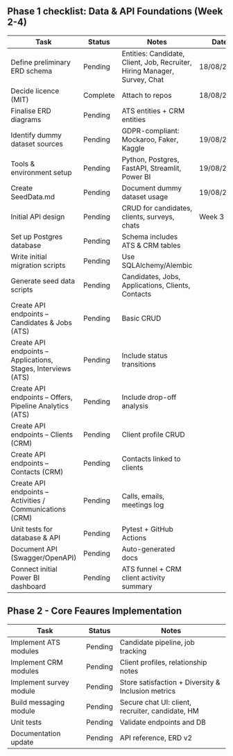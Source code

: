 ## Phase 1 checklist: Data & API Foundations (Week 2-4)

| Task                           | Status   | Notes                                                                     | Date       |
| ------------------------------ | -------- | ------------------------------------------------------------------------- | ---------- |
| Define preliminary ERD schema  | Pending  | Entities: Candidate, Client, Job, Recruiter, Hiring Manager, Survey, Chat | 18/08/2025 |
| Decide licence (MIT)           | Complete | Attach to repos                                                           | 18/08/2025 |
| Finalise ERD diagrams                                         | Pending | ATS entities + CRM entities                       |      |
| Identify dummy dataset sources | Pending  | GDPR-compliant: Mockaroo, Faker, Kaggle                                   | 19/08/2025 |
| Tools & environment setup      | Pending  | Python, Postgres, FastAPI, Streamlit, Power BI                            | 19/08/2025 |
| Create SeedData.md             | Pending  | Document dummy dataset usage                                              | 19/08/2025 |
| Initial API design             | Pending  | CRUD for candidates, clients, surveys, chats                              | Week 3     |
| Set up Postgres database                                      | Pending | Schema includes ATS & CRM tables                  |      |
| Write initial migration scripts                               | Pending | Use SQLAlchemy/Alembic                            |      |
| Generate seed data scripts                                    | Pending | Candidates, Jobs, Applications, Clients, Contacts |      |
| Create API endpoints – Candidates & Jobs (ATS)                | Pending | Basic CRUD                                        |      |
| Create API endpoints – Applications, Stages, Interviews (ATS) | Pending | Include status transitions                        |      |
| Create API endpoints – Offers, Pipeline Analytics (ATS)       | Pending | Include drop-off analysis                         |      |
| Create API endpoints – Clients (CRM)                          | Pending | Client profile CRUD                               |      |
| Create API endpoints – Contacts (CRM)                         | Pending | Contacts linked to clients                        |      |
| Create API endpoints – Activities / Communications (CRM)      | Pending | Calls, emails, meetings log                       |      |
| Unit tests for database & API                                 | Pending | Pytest + GitHub Actions                           |      |
| Document API (Swagger/OpenAPI)                                | Pending | Auto-generated docs                               |      |
| Connect initial Power BI dashboard                            | Pending | ATS funnel + CRM client activity summary          |      |

## Phase 2 - Core Feaures Implementation

| Task                    | Status  | Notes                                            |
| ----------------------- | ------- | ------------------------------------------------ |
| Implement ATS modules   | Pending | Candidate pipeline, job tracking                 |
| Implement CRM modules   | Pending | Client profiles, relationship notes              |
| Implement survey module | Pending | Store satisfaction + Diversity & Inclusion metrics                |
| Build messaging module  | Pending | Secure chat UI: client, recruiter, candidate, HM |
| Unit tests              | Pending | Validate endpoints and DB                        |
| Documentation update    | Pending | API reference, ERD v2                            |
